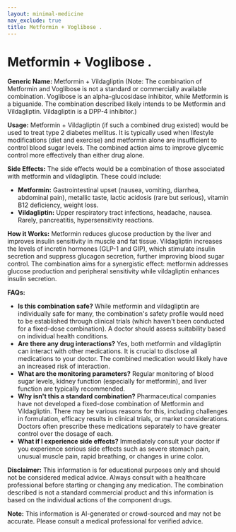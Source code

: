 ```yaml
---
layout: minimal-medicine
nav_exclude: true
title: Metformin + Voglibose .
---
```


# Metformin + Voglibose .

**Generic Name:** Metformin + Vildagliptin (Note:  The combination of Metformin and Voglibose is not a standard or commercially available combination.  Voglibose is an alpha-glucosidase inhibitor,  while Metformin is a biguanide.  The combination described likely intends to be Metformin and Vildagliptin.  Vildagliptin is a DPP-4 inhibitor.)


**Usage:**  Metformin + Vildagliptin (if such a combined drug existed) would be used to treat type 2 diabetes mellitus. It is typically used when lifestyle modifications (diet and exercise) and metformin alone are insufficient to control blood sugar levels. The combined action aims to improve glycemic control more effectively than either drug alone.


**Side Effects:** The side effects would be a combination of those associated with metformin and vildagliptin.  These could include:

* **Metformin:** Gastrointestinal upset (nausea, vomiting, diarrhea, abdominal pain), metallic taste, lactic acidosis (rare but serious), vitamin B12 deficiency, weight loss.
* **Vildagliptin:** Upper respiratory tract infections, headache, nausea.  Rarely, pancreatitis, hypersensitivity reactions.


**How it Works:**  Metformin reduces glucose production by the liver and improves insulin sensitivity in muscle and fat tissue. Vildagliptin increases the levels of incretin hormones (GLP-1 and GIP), which stimulate insulin secretion and suppress glucagon secretion, further improving blood sugar control.  The combination aims for a synergistic effect: metformin addresses glucose production and peripheral sensitivity while vildagliptin enhances insulin secretion.


**FAQs:**

* **Is this combination safe?**  While metformin and vildagliptin are individually safe for many, the combination's safety profile would need to be established through clinical trials (which haven't been conducted for a fixed-dose combination).  A doctor should assess suitability based on individual health conditions.
* **Are there any drug interactions?** Yes, both metformin and vildagliptin can interact with other medications.  It is crucial to disclose all medications to your doctor.  The combined medication would likely have an increased risk of interaction.
* **What are the monitoring parameters?** Regular monitoring of blood sugar levels, kidney function (especially for metformin), and liver function are typically recommended.
* **Why isn't this a standard combination?** Pharmaceutical companies have not developed a fixed-dose combination of Metformin and Vildagliptin.  There may be various reasons for this, including challenges in formulation, efficacy results in clinical trials, or market considerations.  Doctors often prescribe these medications separately to have greater control over the dosage of each.
* **What if I experience side effects?**  Immediately consult your doctor if you experience serious side effects such as severe stomach pain, unusual muscle pain, rapid breathing, or changes in urine color.


**Disclaimer:** This information is for educational purposes only and should not be considered medical advice. Always consult with a healthcare professional before starting or changing any medication.  The combination described is not a standard commercial product and this information is based on the individual actions of the component drugs.


**Note:** This information is AI-generated or crowd-sourced and may not be accurate. Please consult a medical professional for verified advice.